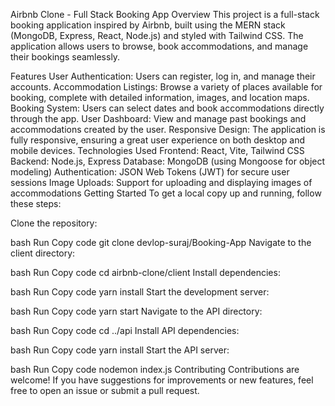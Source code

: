 Airbnb Clone - Full Stack Booking App
Overview
This project is a full-stack booking application inspired by Airbnb, built using the MERN stack (MongoDB, Express, React, Node.js) and styled with Tailwind CSS. The application allows users to browse, book accommodations, and manage their bookings seamlessly.

Features
User Authentication: Users can register, log in, and manage their accounts.
Accommodation Listings: Browse a variety of places available for booking, complete with detailed information, images, and location maps.
Booking System: Users can select dates and book accommodations directly through the app.
User Dashboard: View and manage past bookings and accommodations created by the user.
Responsive Design: The application is fully responsive, ensuring a great user experience on both desktop and mobile devices.
Technologies Used
Frontend: React, Vite, Tailwind CSS
Backend: Node.js, Express
Database: MongoDB (using Mongoose for object modeling)
Authentication: JSON Web Tokens (JWT) for secure user sessions
Image Uploads: Support for uploading and displaying images of accommodations
Getting Started
To get a local copy up and running, follow these steps:

Clone the repository:

bash
Run
Copy code
git clone devlop-suraj/Booking-App
Navigate to the client directory:

bash
Run
Copy code
cd airbnb-clone/client
Install dependencies:

bash
Run
Copy code
yarn install
Start the development server:

bash
Run
Copy code
yarn start
Navigate to the API directory:

bash
Run
Copy code
cd ../api
Install API dependencies:

bash
Run
Copy code
yarn install
Start the API server:

bash
Run
Copy code
nodemon index.js
Contributing
Contributions are welcome! If you have suggestions for improvements or new features, feel free to open an issue or submit a pull request.
